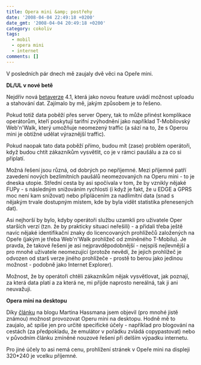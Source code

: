 ```yaml
---
title: Opera mini &amp; postřehy
date: '2008-04-04 22:49:18 +0200'
date_gmt: '2008-04-04 20:49:18 +0200'
category: cokoliv
tags:
  - mobil
  - opera mini
  - internet
comments: []
---
```

<p>V posledních pár dnech mě zaujaly dvě věci na Opeře mini.</p>
<p><strong>DL/UL v nové betě</strong></p>
<p>Nejdřív nová <a href="https://www.operamini.com/beta/">betaverze</a> 4.1, která jako novou feature uvádí možnost uploadu a stahování dat. Zajímalo by mě, jakým způsobem je to řešeno. </p>
<p>Pokud totiž data poběží přes server Opery, tak to může přinést komplikace operátorům, kteří poskytují tarifní zvýhodnění jako například T-Mobilovský Web'n'Walk, který umožňuje neomezený traffic (a sází na to, že s Operou mini je obtížné udělat výraznější traffic).</p>
<p>Pokud naopak tato data poběží přímo, budou mít (zase) problém operátoři, když budou chtít zákazníkům vysvětlit, co je v rámci paušálu a za co si připlatí.</p>
<p>Možná řešení jsou různá, od dobrých po nepříjemné. Mezi příjemné patří zavedení nových bezlimitních paušálů neomezovaných na Operu mini - to je dneska utopie. Střední cesta by asi spočívala v tom, že by vznikly nějaké FUPy - s následným snižováním rychlosti (i když je fakt, že u EDGE a GPRS moc není kam snižovat) nebo připlácením za nadlimitní data (snad s nějakým trvale dostupným místem, kde by byla vidět statistika přenesených dat). </p>
<p>Asi nejhorší by bylo, kdyby operátoři službu uzamkli pro uživatele Oper starších verzí (tzn. že by prakticky situaci neřešili) - a přidali třeba ještě navíc nějaké identifikační znaky do licencovaných prohlížečů založených na Opeře (jakým je třeba Web'n'Walk prohlížeč od zmíněného T-Mobilu). Je pravda, že takové řešení je asi nejpravděpodobnější - nejspíš nejlevnější a pro mnohé uživatele neomezující (protože nevědí, že jejich prohlížeč je odvozen od starš verze jiného prohlížeče - prostě to berou jako jedinou možnost - podobně jako Internet Explorer).</p>
<p>Možnost, že by operátoři chtěli zákazníkům nějak vysvětlovat, jak poznají, za která data platí a za která ne, mi přijde naprosto nereálná, tak ji ani neuvažuji.</p>
<p><strong>Opera mini na desktopu</strong></p>
<p>Díky <a href="https://met.blog.root.cz/0804/opera-mini-na-desktop">článku</a> na blogu Martina Hassmana jsem objevil (pro mnohé jistě známou) možnost provozovat Operu mini na desktopu. Hodně mě to zaujalo, ač spíše jen pro určité specifické účely - například pro blogování na cestách (za předpokladu, že emulátor v pořádku zvládá copypastovat) nebo v původním článku zmíněné nouzové řešení při delším výpadku internetu. </p>
<p>Pro jiné účely to asi nemá cenu, prohlížení stránek v Opeře mini na displeji 320*240 je vcelku příjemné.</p>
